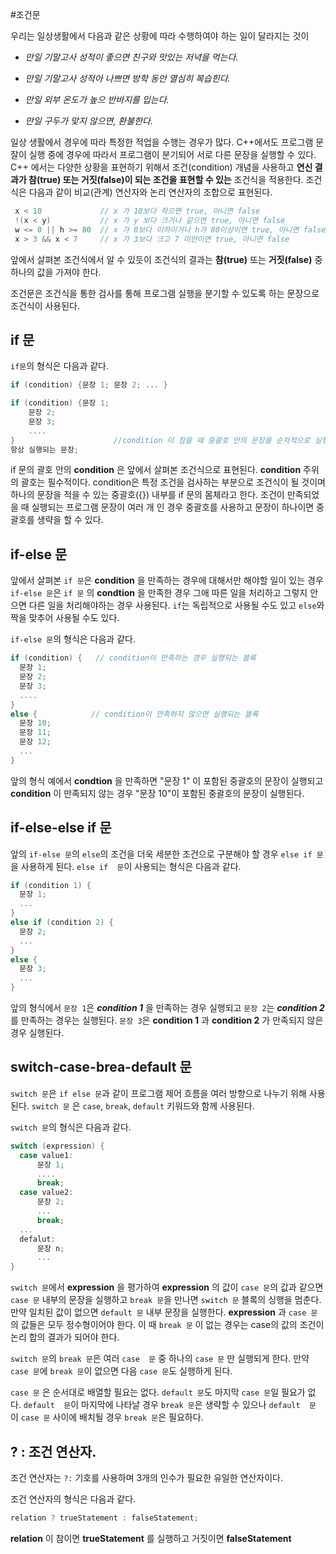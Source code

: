 #조건문 

우리는 일상생활에서 다음과 같은 상황에 따라 수행하여야 하는 일이 달라지는 것이 

* *만일 기말고사 성적이 좋으면 친구와 맛있는 저녁을 먹는다.*

* *만일 기말고사 성적아 나쁘면 방학 동안 열심히 복습힌다.*

* *만일 외부 온도가 높으 반바지를 입는다.*

* *만일 구두가 맞지 않으면, 환불한다.*

일상 생활에서 경우에 따라 특정한 적업을 수행는 경우가 많다. C++에서도 프로그램 문잘이 실행 중에 경우에 따라서 프로그램이 분기되어 
서로 다른 문장을 실행할 수 있다. C++ 에서는 다양한 상황을 표현하기 위해서 조건(condition) 개념을 사용하고 
**연신 결과가 참(true) 또는 거짓(false)이 되는 조건을 표현할 수 있는** 조건식을 적용한다. 
조건식은 다음과 같이 비교(관계) 연산자와 논리 연산자의 조합으로 표현된다. 

```C++
 x < 10             // x 가 10보다 작으면 true, 아니면 false
 !(x < y)           // x 가 y 보다 크거나 같으면 true, 아니면 false
 w <= 0 || h >= 80  // x 가 0보다 이하이거나 h가 80이상이면 true, 아니면 false
 x > 3 && x < 7     // x 가 3보다 크고 7 미만이면 true, 아니면 false
```
앞에서 살펴본 조건식에서 알 수 있듯이 조건식의 결과는 **참(true)** 또는 **거짓(false)** 중 하나의 값을 가져야 한다.  

조건문은 조건식을 통한 검사를 통해 프로그램 실행을 분기할 수 있도록 하는 문장으로 조건식이 사용된다. 

## if 문

```if문```의 형식은 다음과 같다.
```C++
if (condition) {문장 1; 문장 2; ... }
```
```C++
if (condition) {문장 1;
    문장 2;
    문장 3;
    ....
}                      //condition 이 참을 때 중괄호 안의 문장을 순차적으로 실행 
항상 실행되는 문장;
```

if 문의 괄호 안의 __condition__ 은 앞에서 살펴본 조건식으로 표현된다. __condition__ 주위의 괄호는 필수적이다.
condition은 특정 조건을 검사하는 부분으로 조건식이 될 것이며 하나의 문장을 적을 수 있는 중괄호({}) 내부를
if 문의 몸체라고 한다. 조건이 만족되었을 때 실행되는 프로그램 문장이 여러 개 인 경우 중괄호를 사용하고 문장이 하나이면 
중괄호를 생략을 할 수 있다. 

## if-else 문

앞에서 살펴본 ```if 문```은 __condition__ 을 만족하는 경우에 대해서만 해야할 일이 있는 경우 
```if-else 문```은 ```if 문``` 의 __condtion__ 을 만족한 경우 그애 따른 일을 처리하고 그렇지 안으면 
다른 일을 처리해야하는 경우 사용된다. ```if```는 독립적으로 사용될 수도 있고 ```else```와 짝을 맞추어 사용될 수도 있다. 


```if-else 문```의 형식은 다음과 같다.

```C++
if (condition) {   // condition이 만족하는 경우 실행되는 블록
  문장 1;
  문장 2;
  문장 3;
  ....
}
else {            // condition이 만족하지 않으면 실행되는 블록
  문장 10;
  문장 11;
  문장 12;
  ...
}
```
앞의 형식 예에서 __condtion__ 을 만족하면 "문장 1" 이 포함된 중괄호의 문장이 실행되고 __condition__ 이 만족되지
않는 경우 "문장 10"이 포함된 중괄호의 문장이 실행된다. 


## if-else-else if 문

앞의 ```if-else 문```의 ```else```의 조건을 더욱 세분한 조건으로 구분해야 할 경우 ```else if 문```을 사용하게 된다. 
```else if  문```이 사용되는 형식은 다음과 같다. 

```C++
if (condition 1) {
  문장 1;
  ...
}
else if (condition 2) {
  문장 2;
  ...
}
else {
  문장 3;
  ...
}
``` 
앞의 형식에서 ```문장 1```은 ___condition 1___ 을 만족하는 경우 실행되고 ```문장 2```는 
___condition 2___ 를 만족하는 경우는 실행된다. ```문장 3```은 __condition 1__ 과 __condition 2__ 가
만족되지 않은 경우 실행된다.

##  switch-case-brea-default 문

```switch 문```은 ```if else 문```과 같이 프로그램 제어 흐름을 여러 방향으로 나누기 위해 사용된다. ```switch 문```
은  ```case```, ```break```, ```default``` 키워드와 함께 사용된다. 

```switch 문```의 형식은 다음과 같다. 

```c++
switch (expression) {
  case value1:
      문장 1;
      ....
      break;
  case value2:
      문장 2;
      ...
      break;
  ...
  defalut:
      문장 n;
      ...
}
```
```switch 문```에서  __expression__ 을 평가하여  __expression__ 의 값이 ```case 문```의 값과 
같으면 ```case 문``` 내부의 문장을 실행하고 ```break 문```을 만나면 ```switch 문```  블록의 
싱행을 멈춘다. 만약 일치된 값이 없으면 ```default 문``` 내부 문장을 실행한다. 
__expression__ 과 ```case 문``` 의 값들은 모두 정수형이어야 한다. 이 때 ```break 문``` 이
없는 경우는 case의 값의 조건이 논리 합의 결과가 되어야 한다. 

```switch 문```의 ```break 문```은 여러 ```case  문``` 중 하나의 ```case 문``` 만 실행되게
한다. 만약  ```case 문```에 ```break 문```이 없으면 다음 ```case 문```도 실행하게 된다. 

```case 문``` 은 순서대로 배열할 필요는 없다. ```default 문```도 마지막 ```case 문```일 필요가 없다. 
```default  문```이 마지막에 나타날 경우 ```break 문```은 생략할 수 있으나 ```default  문``` 이 
```case 문```  사이에 배치될 경우 ```break 문```은 필요하다. 

## ? : 조건 연산자.

조건 연산자는 ```?:``` 기호를 사용하며 3개의 인수가 필요한 유일한 연산자이다. 

조건 연산자의 형식은 다음과 같다.

```C++
relation ? trueStatement : falseStatement;
```
__relation__ 이 참이면 __trueStatement__ 를 실행하고  거짓이면 
__falseStatement__ 



